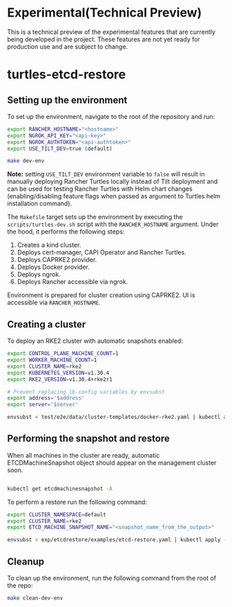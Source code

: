 # Experimental(Technical Preview)

This is a technical preview of the experimental features that are currently being developed in the project. These features are not yet ready for production use and are subject to change.

# turtles-etcd-restore

## Setting up the environment

To set up the environment, navigate to the root of the repository and run:

```bash
export RANCHER_HOSTNAME="<hostname>"
export NGROK_API_KEY="<api-key>"
export NGROK_AUTHTOKEN="<api-authtoken>"
export USE_TILT_DEV=true (default)

make dev-env
```

**Note:** setting `USE_TILT_DEV` environment variable to `false` will result in manually deploying Rancher Turtles locally instead
of Tilt deployment and can be used for testing Rancher Turtles with Helm chart changes (enabling/disabling feature flags when passed as argument to Turtles helm installation command).

The `Makefile` target sets up the environment by executing the `scripts/turtles-dev.sh`
script with the `RANCHER_HOSTNAME` argument. Under the hood, it performs the following steps:

1. Creates a kind cluster.
2. Deploys cert-manager, CAPI Operator and Rancher Turtles.
3. Deploys CAPRKE2 provider.
4. Deploys Docker provider.
5. Deploys ngrok.
6. Deploys Rancher accessible via ngrok.

Environment is prepared for cluster creation using CAPRKE2. UI is accessible via `RANCHER_HOSTNAME`.

## Creating a cluster

To deploy an RKE2 cluster with automatic snapshots enabled:

```bash
export CONTROL_PLANE_MACHINE_COUNT=1
export WORKER_MACHINE_COUNT=1
export CLUSTER_NAME=rke2
export KUBERNETES_VERSION=v1.30.4
export RKE2_VERSION=v1.30.4+rke2r1

# Prevent replacing lb-config variables by envsubst
export address='$address'
export server='$server'

envsubst < test/e2e/data/cluster-templates/docker-rke2.yaml | kubectl apply -f -
```

## Performing the snapshot and restore

When all machines in the cluster are ready, automatic ETCDMachineSnapshot object should appear on the management cluster soon.

```bash

kubectl get etcdmachinesnapshot -A
```

To perform a restore run the following command:

```bash
export CLUSTER_NAMESPACE=default
export CLUSTER_NAME=rke2
export ETCD_MACHINE_SNAPSHOT_NAME="<snapshot_name_from_the_output>"

envsubst < exp/etcdrestore/examples/etcd-restore.yaml | kubectl apply -f -
```

## Cleanup

To clean up the environment, run the following command from the root of the repo:

```bash
make clean-dev-env
```